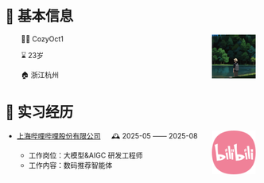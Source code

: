 <tr><td>

# 👤 基本信息

<img align="right" width="88" src="images/cozy.png" />

<p>&emsp;&emsp; 👨‍💻 CozyOct1 </p>
<p>&emsp;&emsp; ⌛ 23岁 </p>
<p>&emsp;&emsp; 🏠 浙江杭州 </p>

</td></tr>

<tr><td>

# 🏢 实习经历

<img align="right" width="88" src="images/bili.png" />

- [上海哔哩哔哩股份有限公司](https://www.bilibili.com/) &emsp; 🕰️ 2025-05 —— 2025-08

  - 工作岗位：大模型&AIGC 研发工程师
  - 工作内容：数码推荐智能体

</td></tr>